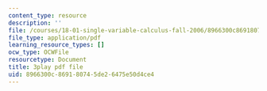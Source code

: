 ```yaml
---
content_type: resource
description: ''
file: /courses/18-01-single-variable-calculus-fall-2006/8966300c869180745de26475e50d4ce4_hjZhPczMkL4.pdf
file_type: application/pdf
learning_resource_types: []
ocw_type: OCWFile
resourcetype: Document
title: 3play pdf file
uid: 8966300c-8691-8074-5de2-6475e50d4ce4
---
```

